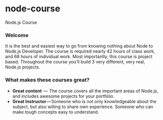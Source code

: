 # node-course
Node.js Course

### Welcome
It is the best and easiest way to go from knowing nothing about Node to Node.js Developer.
 The course is required nearly 42 hours of class work, and 68 hours of individual work. Most importantly, this course 
 is project based. Throughout the course you’ll build 3 very different, very real, Node.js projects.
 
### What makes these courses great?

* **Great content**  —  The course covers all the important areas of Node.js, and includes awesome projects for your 
 portfolio. 
* **Great Instructor** — Someone who is not only knowledgeable about the subject, but also willing to share own 
 experience. Someone who can make tough concepts easy to understand.
 
